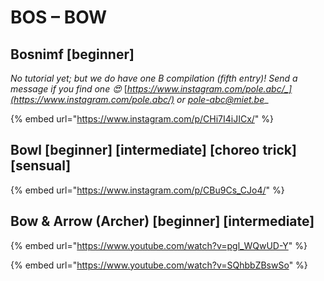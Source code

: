 # BOS – BOW

## Bosnimf \[beginner]

_No tutorial yet; but we do have one B compilation (fifth entry)! Send a message if you find one 😍_ [_https://www.instagram.com/pole.abc/_](https://www.instagram.com/pole.abc/) _or_ [_pole-abc@miet.be_](mailto:pole-abc@miet.be)__

{% embed url="https://www.instagram.com/p/CHi7I4iJICx/" %}

## Bowl \[beginner] \[intermediate] \[choreo trick] \[sensual]

{% embed url="https://www.instagram.com/p/CBu9Cs_CJo4/" %}

## Bow & Arrow (Archer) \[beginner] \[intermediate]

{% embed url="https://www.youtube.com/watch?v=pgl_WQwUD-Y" %}

{% embed url="https://www.youtube.com/watch?v=SQhbbZBswSo" %}

